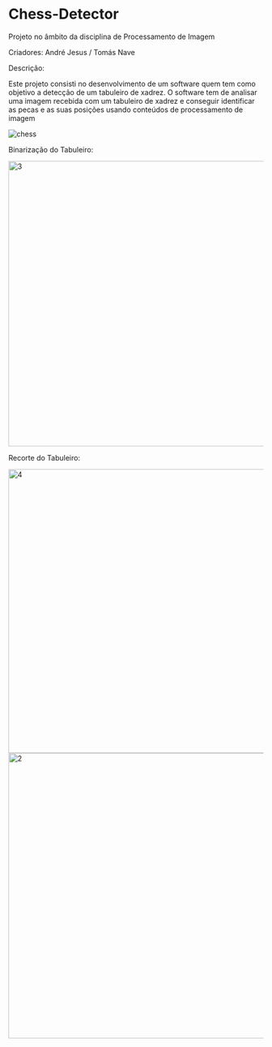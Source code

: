 # Chess-Detector
Projeto no âmbito da disciplina de Processamento de Imagem

Criadores: André Jesus / Tomás Nave

Descrição:

Este projeto consisti no desenvolvimento de um software quem tem como objetivo a detecção de um tabuleiro de xadrez.
O software tem de analisar uma imagem recebida com um tabuleiro de xadrez e conseguir identificar as pecas e as suas posições usando conteúdos de processamento de imagem

![chess](https://github.com/user-attachments/assets/7e718f26-62c4-4881-85d5-1d33ef277d1b)

Binarização do Tabuleiro:

<img width="563" alt="3" src="https://github.com/user-attachments/assets/2dd75f48-175e-4203-be62-92fcbd1884a1">

Recorte do Tabuleiro:

<img width="560" alt="4" src="https://github.com/user-attachments/assets/ae541e34-aa93-4cc5-9a75-ee9502d47ab5">

<img width="563" alt="2" src="https://github.com/user-attachments/assets/0ff41ae5-c8e3-4155-bc12-cdaaa6bd369e">




